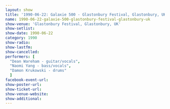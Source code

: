 ```yaml
---
layout: show
title: '1990-06-22: Galaxie 500 - Glastonbury Festival, Glastonbury, UK'
name: 1990-06-22-galaxie-500-glastonbury-festival-glastonbury-uk
show-venue: 'Glastonbury Festival, Glastonbury, UK'
show-setlist: 
show-date: 1990-06-22
category: 1990
show-radio: 
show-lastfm: 
show-cancelled: 
performers: [
  "Dean Wareham - guitar/vocals",
  "Naomi Yang - bass/vocals",
  "Damon Krukowski - drums"
  ]
facebook-event-url: 
show-poster-url: 
show-ticket-url: 
show-venue-website: 
show-additional: 
---
```


